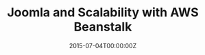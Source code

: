 ---
title: Joomla and Scalability with AWS Beanstalk
date: 2015-07-04T00:00:00Z
slide: http://gianarb.it/jfestival-scalability-2015/#/
embedSlide: ""
video: ""
embedVideo: ""
eventName: JoomlaFestival - Milano
eventLink: http://joomlafestival.eu/
city: ""
links: {}

---